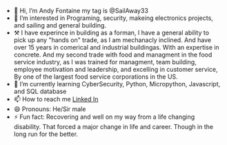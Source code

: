 - 👋 Hi, I’m Andy Fontaine my tag is @SailAway33
- 👀 I’m interested in Programing, security, makeing electronics projects, and sailing and general building.
- ⚒️ I have experince in building as a forman, I have a general ability to pick up any "hands on" trade, as I am mechanacly inclined. And have over 15 years in comerical and industrial buildingas. With an expertise in concrete. And my second trade with food and managment in the food service industry, as I was trained for managment, team building, employee motivation and leadership, and excelling in customer service, By one of the largest food service corporations in the US.    
- 🌱 I’m currently learning CyberSecurity, Python, Micropython, Javascript, and SQL database
- 📫 How to reach me <a href="https://www.linkedin.com/in/andy-fontaine" target="_blank">Linked In</a>
- 😄 Pronouns: He/Sir male
- ⚡ Fun fact: Recovering and well on my way from a life changing disability. That forced a major change in life and career. Though in the long run for the better. 

<!---
SailAway33/SailAway33 is a ✨ special ✨ repository because its `README.md` (this file) appears on your GitHub profile.
You can click the Preview link to take a look at your changes.
--->
